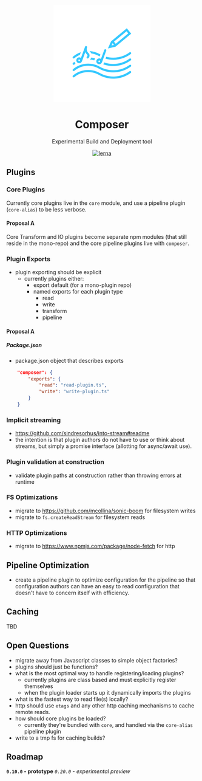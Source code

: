 <p align="center">
    <img alt="composer" src="https://github.com/composerjs/composer/blob/master/logo.png" width="256">
    <h1 align="center">Composer</h1>
</p>

<p align="center">
    Experimental Build and Deployment tool
</p>

<p align="center">
    <a href="https://lernajs.io/"><img alt="lerna" src="https://img.shields.io/badge/maintained%20with-lerna-cc00ff.svg"></a>
</p>


## Plugins

### Core Plugins
Currently core plugins live in the `core` module, and use a
pipeline plugin (`core-alias`) to be less verbose.

#### Proposal A
Core Transform and IO plugins become separate npm modules (that still
reside in the mono-repo) and the core pipeline plugins live with
`composer`.

### Plugin Exports
* plugin exporting should be explicit
    * currently plugins either:
        * export default (for a mono-plugin repo)
        * named exports for each plugin type
            * read
            * write
            * transform
            * pipeline

#### Proposal A

##### Package.json
* package.json object that describes exports
```json
    "composer": {
        "exports": {
            "read": "read-plugin.ts",
            "write": "write-plugin.ts"
        }
    }
```

### Implicit streaming
* https://github.com/sindresorhus/into-stream#readme
* the intention is that plugin authors do not have to use or think about streams, but simply a promise interface (allotting for async/await use).

### Plugin validation at construction
* validate plugin paths at construction rather than throwing errors at runtime

### FS Optimizations
* migrate to https://github.com/mcollina/sonic-boom for filesystem writes
* migrate to `fs.createReadStream` for filesystem reads

### HTTP Optimizations
* migrate to https://www.npmjs.com/package/node-fetch for http

## Pipeline Optimization
* create a pipeline plugin to optimize configuration for the pipeline so that configuration authors can have an easy to read configuration that doesn't have
  to concern itself with efficiency.

## Caching
TBD

## Open Questions
* migrate away from Javascript classes to simple object factories?
* plugins should just be functions?
* what is the most optimal way to handle registering/loading plugins?
    * currently plugins are class based and must explicitly register themselves
    * when the plugin loader starts up it dynamically imports the plugins
* what is the fastest way to read file(s) locally?
* http should use `etags` and any other http caching mechanisms to cache remote reads.
* how should core plugins be loaded?
    * currently they're bundled with `core`, and handled via the `core-alias` pipeline plugin
* write to a tmp fs for caching builds?

## Roadmap

**`0.10.0` - prototype**
*`0.20.0` - experimental preview*
